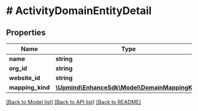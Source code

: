 # # ActivityDomainEntityDetail

## Properties

Name | Type | Description | Notes
------------ | ------------- | ------------- | -------------
**name** | **string** |  |
**org_id** | **string** |  |
**website_id** | **string** |  | [optional]
**mapping_kind** | [**\Upmind\EnhanceSdk\Model\DomainMappingKind**](DomainMappingKind.md) |  | [optional]

[[Back to Model list]](../../README.md#models) [[Back to API list]](../../README.md#endpoints) [[Back to README]](../../README.md)
